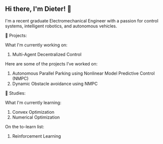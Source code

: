 ## Hi there, I'm Dieter! 👋

I'm a recent graduate Electromechanical Engineer with a passion for control systems, intelligent robotics, and autonomous vehicles.

🚀 Projects:

What I'm currently working on:

1. Multi-Agent Decentralized Control

Here are some of the projects I’ve worked on:

1. Autonomous Parallel Parking using Nonlinear Model Predictive Control (NMPC)
2. Dynamic Obstacle avoidance using NMPC


📖 Studies:

What I'm currently learning:

1. Convex Optimization
2. Numerical Optimization

On the to-learn list:
1. Reinforcement Learning
